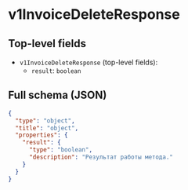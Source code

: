 # v1InvoiceDeleteResponse

## Top-level fields
- `v1InvoiceDeleteResponse` (top-level fields):
  - `result`: `boolean`

## Full schema (JSON)
```json
{
  "type": "object",
  "title": "object",
  "properties": {
    "result": {
      "type": "boolean",
      "description": "Результат работы метода."
    }
  }
}
```
